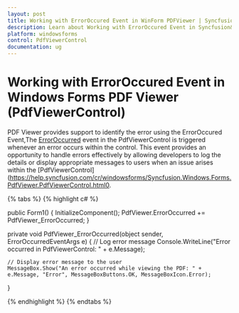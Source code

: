```yaml
---
layout: post
title: Working with ErrorOccured Event in WinForm PDFViewer | Syncfusion&reg;
description: Learn about Working with ErrorOccured Event in Syncfusion&reg; Windows Forms PDF Viewer (PdfViewerControl) control and more details.
platform: windowsforms
control: PdfViewerControl
documentation: ug
---
```


# Working with ErrorOccured Event in Windows Forms PDF Viewer (PdfViewerControl)

PDF Viewer provides support to identify the error using the ErrorOccured Event,The [ErrorOccurred](https://help.syncfusion.com/cr/windowsforms/Syncfusion.Windows.Forms.PdfViewer.PdfViewerControl.html#Syncfusion_Windows_Forms_PdfViewer_PdfViewerControl_ErrorOccurred) event in the PdfViewerControl is triggered whenever an error occurs within the control. This event provides an opportunity to handle errors effectively by allowing developers to log the details or display appropriate messages to users when an issue arises within the [PdfViewerControl](https://help.syncfusion.com/cr/windowsforms/Syncfusion.Windows.Forms.PdfViewer.PdfViewerControl.html0.

{% tabs %}
{% highlight c# %}

public Form1()
{
    InitializeComponent();
    PdfViewer.ErrorOccurred += PdfViewer_ErrorOccurred;
}

private void PdfViewer_ErrorOccurred(object sender, ErrorOccurredEventArgs e)
{
    // Log error message
    Console.WriteLine("Error occurred in PdfViewerControl: " + e.Message);

    // Display error message to the user
    MessageBox.Show("An error occurred while viewing the PDF: " + e.Message, "Error", MessageBoxButtons.OK, MessageBoxIcon.Error);
}

{% endhighlight %}
{% endtabs %}